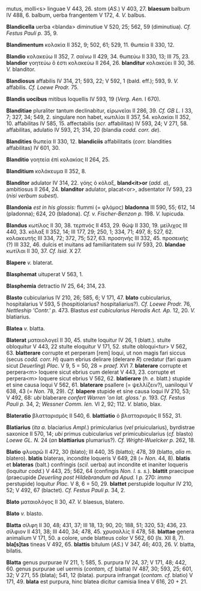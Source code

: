 mutus, molli\<s\> linguae V 443, 26. stom (*AS.*) V 403, 27. **blaesum**
balbum IV 488, 6. balbum, uerba frangentem V 172, 4. *V.* balbus.

**Blandicella** uerba \<blanda\> diminutiue V 520, 25; 562, 59
(diminutiua). *Cf. Festus Pauli p.* 35, 9.

**Blandimentum** κολακία II 352, 9; 502, 61; 529, 11. θωπεία II 330, 12.

**Blandio** κολακεύω II 352, 7. σαίνω II 429, 34. θωπεύω II 330, 13; III
75, 23. **blandior** γοητεύω ὅ ἐστι κολακεύω II 264, 26. **blanditur**
κολακεύει II 30, 36. *V.* blanditor.

**Blandiosus** affabilis IV 314, 21; 593, 22; V 592, 1 (bald. eff.);
593, 9. *V.* affabilis. *Cf. Loewe Prodr.* 75.

**Blandis uocibus** mitibus loquellis IV 593, 19 (*Verg. Aen.* I 670).

**Blanditiae** pluraliter tantum declinabitur, εἰρωνεῖαι II 286, 39.
*Cf. GB L.* I 33, 7; 327, 34; 549, 2. singulare non habet, κωτιλίαι II
357, 54. κολακίαι II 352, 10. affabilitas IV 585, 15. affectabilis
(*scr.* affabilitas) IV 593, 24; V 271, 58. affabilitas, adulatio IV
593, 21; 314, 20 (blandia *codd. corr. de*).

**Blandities** θωπεία II 330, 12. **blandiciis** affabilitatis (*corr.*
blandities affabilitas) IV 601, 30.

**Blanditio** γοητεία ἐπὶ κολακίας II 264, 25.

**Blanditium** κολάκευμα II 352, 8.

**Blanditor** adulator IV 314, 22. γόης ὁ κόλαξ, **bland\<it\>or**
(*add. a*), ambitiosus II 264, 24. **blanditor** adulator,
placat\<or\>, adsentator IV 593, 23 (*nisi verbum subest*).

**Blandonia** *est in his glossis:* flummi (= φλόμος) **bladonna** III
590, 55; 612, 14 (pladonna); 624, 20 (bladona). *Cf. v. Fischer-Benzon
p.* 198. *V.* lupicuda.

**Blandus** κωτίλος II 30, 38. τερπνός II 453, 29. θώψ II 330, 19.
μείλιχος III 440, 33. κόλαξ II 352, 14; III 177, 29; 250, 1; 334, 71;
497, 8; 527, 62. κολακευτής III 334, 72; 372, 75; 527, 63. προσηνής III
332, 45. προσεικής (?) III 332, 46. dulcis et inuitans ad familiaritatem
sui IV 593, 20. **blandae** κωτίλαι II 30, 37. *Cf. Isid.* X 27.

**Blapere** *v.* blaterat.

**Blasphemat** uituperat V 563, 1.

**Blasphemia** detractio IV 25, 64; 314, 23.

**Blasto** cubicularius IV 210, 26; 585, 6; V 171, 47. **blato**
cubicularius, hospitalarius V 593, 5 (hospitiolarius? hospitaliarius?).
*Cf. Loewe Prodr.* 76, *Nettleship 'Contr.' p.* 473. Blastus *est*
*cubicularius Herodis Act. Ap.* 12, 20. *V.* blatiarius.

**Blatea** *v.* blatta.

**Blaterat** ματαιολογεῖ II 30, 45. stulte loquitur IV 26, 1 (blatt.).
stulte obloquitur V 443, 22 stulte eloquitur V 171, 52. stulte
obloqui\<tur\> V 562, 63. **blatterare** corrupte et perperam [rem]
loqui, ut non magis fari siccus (secus *codd. corr. H*) quam ebrius
delirare (delerare *R*) credatur (fari quam sicut *Deuerling*) *Plac.* V
9, 5 = 50, 28 = *praef.* XVI 7. **blaterare** corrupte et perpera\<m\>
loquere sicut ebrius cum delerat V 443, 23. corrupte et perpera\<m\>
loquere sicut ebrius V 562, 62. **blatierare** (*h. e.* blatt.) stupide
et sine causa loqui V 562, 61. **blaterare** psallere (= ψελλίζειν?),
uaniloqui V 638, 43 (= *Non.* 78, 29). *Cf.* **blapere** stupide et sine
causa loqui IV 210, 53; V 492, 68: *ubi* blaberare *confert Warren 'on
lat. gloss.' p.* 193. *Cf. Festus Pauli p.* 34, 2; *Wessner Comm. Ien.*
VI 2, 92; 112. *V.* blatio, blax.

**Blateratio** βλατταρισμός II 540, 6. **blattiatio** ὁ βλατταρισμός II
552, 31.

**Blatiarius** (*ita a.* blaciarius *Ampl.*) primicularius (*vel*
priuicularius), byrdistrae saxonice II 570, 14; *ubi* primus
cubicularius *vel* primicubicularius (*cf.* blasto) *Loewe GL. N.* 24
(*an* **blattiarius** plumarius?). *Cf. Wright-Wuelcker p.* 262, 18.

**Blatio** φλυαρῶ II 472, 30 (blato); III 440, 35 (blatto); 478, 39
(blatto, *alia m.* blatero). **blatis** blateras, incondite loqueris V
649, 28 (= *Non.* 44, 8). **blatis** et **blateras** (balt.) confringis
(*scil.* uerba) aut incondite et inaniter loqueris (loquitur *codd.*) V
443, 25; 562, 64 (confingis *Non. l. s. s.*). **blattit** praecipue
(praecupide *Deuerling post Hildebrandum ad Apud.* I *p.* 270: *immo*
perstupide) loquitur *Plac.* V 8, 6 = 50, 29. **blattet** perstupide
loquitur IV 210, 52; V 492, 67 (blactet). *Cf. Festus Pauli p.* 34, 2.

**Blato** ματαιολόγος II 30, 47. *V.* blaesus, blatero.

**Blato** *v.* blasto.

**Blatta** σίλφη II 30, 48; 431, 37; III 18, 13; 90, 20; 188, 51; 320,
53; 436, 23. σίλφιον II 431, 38; III 440, 34; 478, 45. χρυσαλλίς II 478,
58. **blattae** genera animalium V 171, 50. a colore, unde blatteus
color V 562, 60 (*Is.* XII 8, 7). **bla[s]tas** tineas V 492, 65.
**blattis** bitulum (*AS.*) V 347, 46; 403, 26. *V.* blatta, bilatis.

**Blatta** genus purpurae IV 211, 1; 585, 5. purpura IV 24, 37; V 171,
48; 442, 60. genus purpurae uel uermis (*contam, cf.* blatta) IV 487,
30; 593, 25; 601, 32; V 271, 55 (blata); 541, 12 (blata). purpura
infrangat (*contam. cf.* blatio) V 171, 49. **blata** est purpura, hinc
blatea dicitur camisia linea V 616, 20 + 21.
